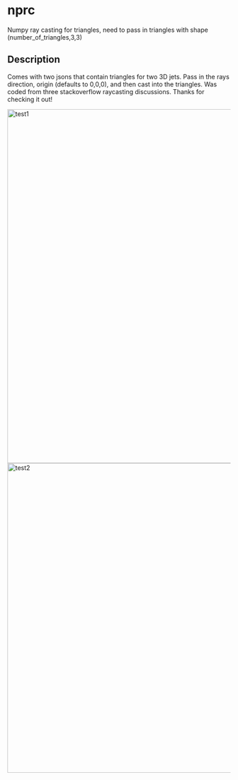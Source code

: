 # nprc

Numpy ray casting for triangles, need to pass in triangles with shape (number_of_triangles,3,3)

## Description

Comes with two jsons that contain triangles for two 3D jets. Pass in the rays direction, origin (defaults to 0,0,0), and then cast into the triangles.
Was coded from three stackoverflow raycasting discussions.
Thanks for checking it out!

<img width="800" alt="test1" src="https://github.com/chrisbolig/nprc/assets/63374700/a30a2990-212f-4bd8-b9be-e0a9c5eaed61">
<img width="700" alt="test2" src="https://github.com/chrisbolig/nprc/assets/63374700/4d20cacd-be8b-49b5-93f1-e191b047bc1e">

